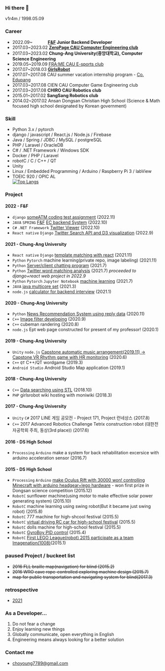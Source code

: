 ### Hi there 👋
v1r4m / 1998.05.09

### Career
- 2022.09~ &emsp;&emsp;&emsp; **[F&F](https://www.fnf.co.kr/pages/main/main.php) Junior Backend Developer**
- 2017.03~2023.02 **[ZeroPage CAU Computer Engineering club](https://zeropage.org)**
- 2017.03~2023.02 **Chung-Ang University(중앙대학교), Computer Science Engineering**
- 2019.05~2019.09 [FRA:ME CAU E-sports club](https://www.facebook.com/CAUFRAME/)
- 2017.07~2018.03 **[GirlsRobot](https://www.facebook.com/GirlsRobot/)**
- 2017.07~2017.08 CAU summer vacation internship program - [Co. Edupang](https://edupang.com)
- 2017.03~2017.08 CIEN CAU Computer Game Engineering club
- 2017.03~2017.08 **CHIRO CAU Robotics club**
- 2015.01~2017.02 **SangSang Robotics club**
- 2014.02~2017.02 Ansan Dongsan Christian High School (Science & Math focused high school designated by Korean government)

### Skill
- Python 3.x / pytorch
- django / javascript / React.js / Node.js / Firebase
- Java / Spring / JDBC / MySQL / postgreSQL
- PHP / Laravel / OracleDB
- C# / .NET Framework / Windows SDK
- Docker / PHP / Laravel
- robotC / C / C++ / QT
- Unity
- Linux / Embedded Programming / Arduino / Raspberry Pi 3 / labView
- TOEIC 920 / OPIC AL  
[![Top Langs](https://github-readme-stats.vercel.app/api/top-langs/?username=v1r4m)](https://github.com/anuraghazra/github-readme-stats)

### Project
#### 2022 - F&F
<!-- - `PHP` `Laravel` `Docker` [F&F](https://www.fnf.co.kr/pages/main/main.php) [SMS(Shop Management System)](https://sms.fnf.co.kr) (2022.11) -->
- `django` [someATM coding test assignment](https://github.com/v1r4m/someATM) (2022.11)
- `JAVA` `SPRING` [F&F](https://www.fnf.co.kr/pages/main/main.php) [EC backend System](https://ec.fnf.co.kr) (2022.10)
- `C#` `.NET Framework` [Twitter Viewer](https://github.com/v1r4m/tt) (2022.10)
- `React native` `Django` [Twitter Search API and D3 visualization](https://github.com/v1r4m/NLP) (2022.9)
#### 2021 - Chung-Ang University
- `React native` `Django` [template matching with react](https://www.youtube.com/watch?v=Hj0yWGxVoQQ) (2021.11)
- `Python` `Pytorch` machine learning(private repo, image labeling) (2021.11)
- `Python` [Server/client chatting program](https://github.com/v1r4m/goodbye/blob/main/2021.md#20218) (2021.7)
- `Python` [Twitter word matching analysis](https://github.com/v1r4m/goodbye/blob/main/2021.md#20216) (2021.7)  *proceeded to django+react web project in 2022.9*
- `Python` `Pytorch` `Jupyter Notebook` [machine learning](https://github.com/v1r4m/MLmd) (2021.7)
- `JAVA` [java multicore set](https://github.com/v1r4m/goodbye/blob/main/2021.md#20213) (2021.3)
- `node.js` [calculator for backend interview](https://github.com/v1r4m/cal) (2021.1)
#### 2020 - Chung-Ang University
- `Python` [News Recommendation System using reply data](https://github.com/kevinOriginal/news-recommender) (2020.11)
- `C++` [Image filter developing](https://github.com/v1r4m/DIP) (2020.9)
- `C++` cubeman randering (2020.8)
- `node.js` Ept web page constructed for present of my professor! (2020.1)
#### 2019 - Chung-Ang University
- `Unity` `node.js` [Capstone automatic music arrangement(2019.11) -> Capstone VR Rhythm game with HR monitoring](https://github.com/v1r4m/VRfit) (2020.6)
- `C++` `QT` C++/QT wordgame (2019.3)
- `Android Studio` Android Studio Map application (2019.1)
#### 2018 - Chung-Ang University
- `C++` [Data searching using STL](https://github.com/v1r4m/STL-test) (2018.10)
- `PHP` girlsrobot wiki hosting with moniwiki (2018.3)
#### 2017 - Chung-Ang University
- `Unity` `C#` 2017 LINE 게임 공모전 - Project 171, Project 런네상스 (2017.8)
- `C++` 2017 Advanced Robotics Challenge Tetrix construction robot (대한전자공학회 주최, 동상(3rd place)) (2017.6) 
#### 2016 - DS High School
- `Processing` `Arduino` make a system for back rehabilitation excersice with arduino acceleration sensor (2016.7)
#### 2015 - DS High School
- `Processing` `Arduino` [make Oculus Rift with 30000 won! controlling Minecraft with arduino headgear+lego hardware](https://github.com/v1r4m/arduino-oculus) - won first prize in Dongsan science competition (2015.12)
- `RobotC` sunflower machine(using motor to make effective solar power generating system) (2015.10)
- `RobotC` machine learning using swing robot(But it became just swing robot) (2015.8)
- `RobotC` 777 machine for high-shcool festival (2015.5)
- `RobotC` [virtual driving RC car for high-school festival](https://github.com/v1r4m/robots_highschool/blob/main/README.md) (2015.5)
- `RobotC` dolls machine for high-school festival (2015.5)
- `RobotC` [GyroBoy PID control](https://youtu.be/yi1JBCeA_nA) (2015.4)
- `RobotC` [First LEGO League(robot) 2015 participate as a team Imagenation(1008)](https://github.com/v1r4m/fll2015/blob/main/KRC_Team%20Paper%201008%20Imagination.pdf)(2015.1)

### paused Project / buckeet list

- ~~2016 FLL braille map(navigation) for blind (2015.2)~~
- ~~2016 WRO cave rope-controlled exploring machine design (2015.7)~~
- ~~map for public transportation and navigating system for blind(2017.3)~~
 
 ### retrospective
 - [2021](https://github.com/v1r4m/goodbye/blob/main/2021.md)
<!--![Anurag's github stats](https://github-readme-stats.vercel.app/api?username=v1r4m)-->

### As a Developer...
1. Do not fear a change
2. Enjoy learning new things
3. Globally communicate, open everything in English
4. Engineering means always looking for a better solution

### Contact me
 - choyoung7789@gmail.com  
